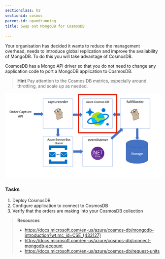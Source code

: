 ```yaml
---
sectionclass: h2
sectionid: cosmos
parent-id: upandrunning
title: Swap out MongoDB for CosmosDB

---
```


Your organisation has decided it wants to reduce the management overhead, needs to introduce global replication and improve the availability of MongoDB. To do this you will take advantage of CosmosDB.

CosmosDB has a Mongo API driver so that you do not need to change any application code to port a MongoDB application to CosmosDB.

> **Hint** Pay attention to the Cosmos DB metrics, especially around throttling, and scale up as needed.

![Application components](media/cosmosdb.png)

### Tasks

1. Deploy CosmosDB
1. Configure application to connect to CosmosDB
1. Verify that the orders are making into your CosmosDB collection

> **Resources**
> * <https://docs.microsoft.com/en-us/azure/cosmos-db/mongodb-introduction?wt.mc_id=CSE_(433127)>
> * <https://docs.microsoft.com/en-us/azure/cosmos-db/connect-mongodb-account>
> * <https://docs.microsoft.com/en-us/azure/cosmos-db/request-units>